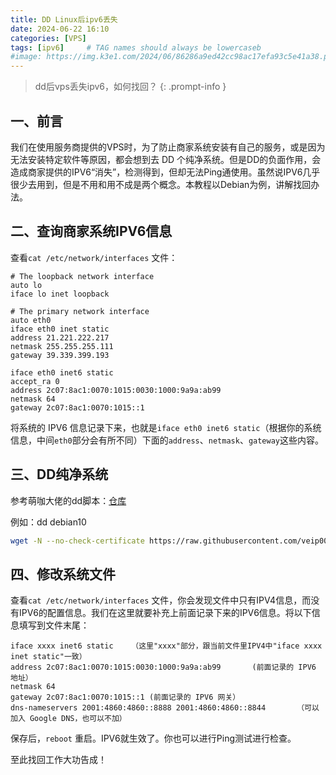 ```yaml
---
title: DD Linux后ipv6丢失
date: 2024-06-22 16:10
categories: [VPS]
tags: [ipv6]     # TAG names should always be lowercaseb
#image: https://img.k3e1.com/2024/06/86286a9ed42cc98ac17efa93c5e41a38.png
---
```

> dd后vps丢失ipv6，如何找回？
{: .prompt-info }
## 一、前言

我们在使用服务商提供的VPS时，为了防止商家系统安装有自己的服务，或是因为无法安装特定软件等原因，都会想到去 DD 个纯净系统。但是DD的负面作用，会造成商家提供的IPV6“消失”，检测得到，但却无法Ping通使用。虽然说IPV6几乎很少去用到，但是不用和用不成是两个概念。本教程以Debian为例，讲解找回办法。  



## 二、查询商家系统IPV6信息

查看`cat /etc/network/interfaces` 文件：

```text
# The loopback network interface
auto lo
iface lo inet loopback

# The primary network interface
auto eth0
iface eth0 inet static
address 21.221.222.217
netmask 255.255.255.111
gateway 39.339.399.193

iface eth0 inet6 static
accept_ra 0
address 2c07:8ac1:0070:1015:0030:1000:9a9a:ab99
netmask 64
gateway 2c07:8ac1:0070:1015::1
```

将系统的 IPV6 信息记录下来，也就是`iface eth0 inet6 static`（根据你的系统信息，中间`eth0`部分会有所不同）下面的`address`、`netmask`、`gateway`这些内容。



## 三、DD纯净系统

参考萌咖大佬的dd脚本：[仓库](https://github.com/veip007/dd)

例如：dd debian10
```bash
wget -N --no-check-certificate https://raw.githubusercontent.com/veip007/dd/master/InstallNET.sh && chmod +x InstallNET.sh && ./InstallNET.sh -d 10 -v 64 -p "自定义root密码" -port "自定义ssh端口"
```



## 四、修改系统文件

查看`cat /etc/network/interfaces` 文件，你会发现文件中只有IPV4信息，而没有IPV6的配置信息。我们在这里就要补充上前面记录下来的IPV6信息。将以下信息填写到文件末尾：

```text
iface xxxx inet6 static    （这里"xxxx"部分，跟当前文件里IPV4中"iface xxxx inet static"一致）
address 2c07:8ac1:0070:1015:0030:1000:9a9a:ab99       (前面记录的 IPV6 地址）
netmask 64
gateway 2c07:8ac1:0070:1015::1 (前面记录的 IPV6 网关）
dns-nameservers 2001:4860:4860::8888 2001:4860:4860::8844       （可以加入 Google DNS，也可以不加）
```


保存后，`reboot` 重启。IPV6就生效了。你也可以进行Ping测试进行检查。

至此找回工作大功告成！